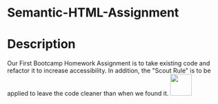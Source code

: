 # Semantic-HTML-Assignment
# Description
Our First Bootcamp Homework Assignment is to take existing code and refactor it to increase accessibility.
In addition, the "Scout Rule" is to be applied to leave the code cleaner than when we found it.
<img src="https://github.com/Glove1911/Semantic-HML-Assignment/blob/master/assets/images/digital-marketing-meeting.jpg" width="50">

